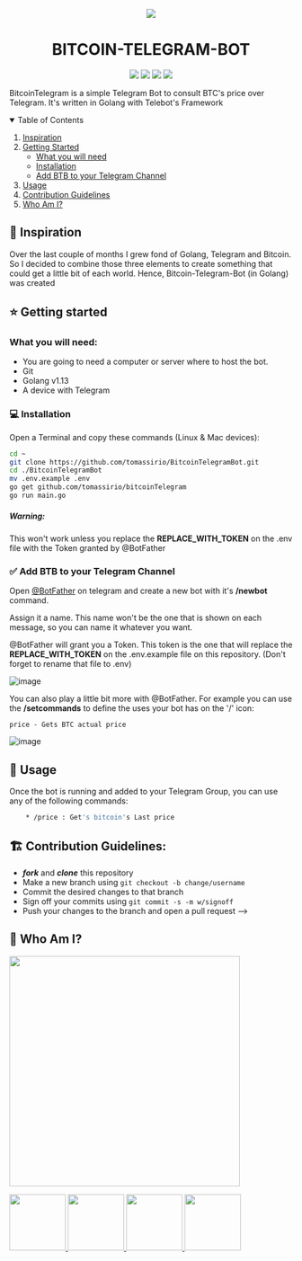 <p align="center"><img src="https://i.imgur.com/a1H1sQa.png"/></p>

<h1 align="center">BITCOIN-TELEGRAM-BOT</h1>

<p align="center">
  <a href="https://github.com/tomassirio/bitcoinTelegramBot/graphs/contributors"><img src="	https://img.shields.io/github/issues/tomassirio/BitcoinTelegramBot"></a>
  <a href="https://github.com/tomassirio/BitcoinTelegramBot/blob/master/LICENSE"><img src="https://img.shields.io/github/license/tomassirio/BitcoinTelegramBot"></a>
  <a href="https://github.com/tomassirio/bitcoinTelegramBot/network/members"><img src="https://img.shields.io/github/forks/tomassirio/BitcoinTelegramBot"></a>
  <a href="https://img.shields.io/github/stars/tomassirio/bitcoinTelegramBot"><img src="https://img.shields.io/github/stars/tomassirio/BitcoinTelegramBot"></a>
</p>

BitcoinTelegram is a simple Telegram Bot to consult BTC's price over Telegram. It's written in Golang with Telebot's Framework

<!-- TABLE OF CONTENTS -->
<details open="open">
  <summary>Table of Contents</summary>
  <ol>
    <li>
      <a href="#tada-inspiration">Inspiration</a>
    </li>
    <li>
      <a href="#star-getting-started">Getting Started</a>
      <ul>
        <li><a href="#what-you-will-need">What you will need</a></li>
        <li><a href="#computer-installation">Installation</a></li>
        <li><a href="#white_check_mark-add-btb-to-your-telegram-channel">Add BTB to your Telegram Channel</a></li>
      </ul>
    </li>
    <li><a href="#battery-usage">Usage</a></li>
    <li><a href="#building_construction-contribution-guidelines">Contribution Guidelines</a></li>
    <li><a href="bust_in_silhouette-who-am-i">Who Am I?</a></li>
  </ol>
</details>

## :tada: Inspiration

Over the last couple of months I grew fond of Golang, Telegram and Bitcoin. So I decided to combine those three elements to create something that could get a little bit of each world. Hence, Bitcoin-Telegram-Bot (in Golang) was created

## :star: Getting started

### What you will need:

- You are going to need a computer or server where to host the bot.
- Git
- Golang v1.13
- A device with Telegram

### :computer: Installation

Open a Terminal and copy these commands (Linux & Mac devices):

```bash
cd ~
git clone https://github.com/tomassirio/BitcoinTelegramBot.git
cd ./BitcoinTelegramBot
mv .env.example .env
go get github.com/tomassirio/bitcoinTelegram
go run main.go
```

##### Warning: 
This won't work unless you replace the **REPLACE_WITH_TOKEN** on the .env file with the Token granted by @BotFather

### :white_check_mark: Add BTB to your Telegram Channel

Open [@BotFather](https://telegram.me/botfather) on telegram and create a new bot with it's __/newbot__ command.

Assign it a name. This name won't be the one that is shown on each message, so you can name it whatever you want.

@BotFather will grant you a Token. This token is the one that will replace the **REPLACE_WITH_TOKEN** on the .env.example file on this repository. (Don't forget to rename that file to .env)

![image](https://i.imgur.com/RC8anHA.png)

You can also play a little bit more with @BotFather. For example you can use the __/setcommands__ to define the uses your bot has on the '/' icon:

```
price - Gets BTC actual price
```

![image](https://i.imgur.com/qff7KzW.png)

## :battery: Usage

Once the bot is running and added to your Telegram Group, you can use any of the following commands:

```sh
    * /price : Get's bitcoin's Last price
```

## :building_construction: Contribution Guidelines:

-   **_fork_** and **_clone_** this repository
-   Make a new branch using `git checkout -b change/username`
-   Commit the desired changes to that branch
-   Sign off your commits using `git commit -s -m w/signoff`
-   Push your changes to the branch and open a pull request
 -->

## :bust_in_silhouette: Who Am I?

<img src="https://media.discordapp.net/attachments/763140054825697301/763681938652528690/logo-design-branding-logo-tool-open-electronic-1-5f7ed02bc8247.png?width=468&height=468" width="410" height="410" /></p>

  <a href="mailto:tomassirio@gmail.com?Subject=Tomas%20You%20Are%20Amazing!">
      <img src="https://cdn2.downdetector.com/static/uploads/logo/image21.png" width="100"; height="100"/>
  </a>
  <a href="https://www.linkedin.com/in/tomassirio/">
      <img src="https://external-content.duckduckgo.com/iu/?u=https%3A%2F%2Fimage.flaticon.com%2Ficons%2Fpng%2F512%2F174%2F174857.png&f=1&nofb=1" width="100"; height="100"/>
  </a>
  <a href="https://discord.io/siriobots">
      <img src="https://www.net-aware.org.uk/siteassets/images-and-icons/application-icons/app-icons-discord.png?w=585&scale=down" width="100"; height="100"/>
  </a>
  <a href="https://www.buymeacoffee.com/tomassirio1">
      <img src="https://i.pinimg.com/originals/60/fd/e8/60fde811b6be57094e0abc69d9c2622a.jpg" width="100"; height="100"/>
  </a>